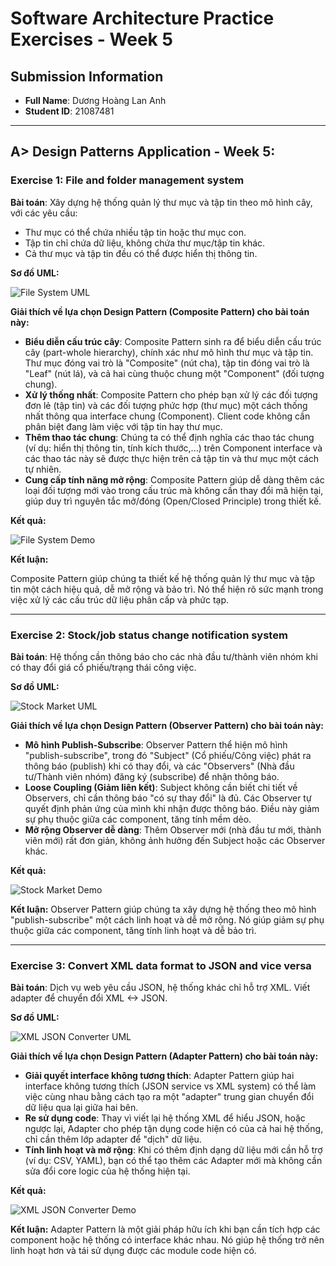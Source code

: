 # Software Architecture Practice Exercises - Week 5

## Submission Information

- **Full Name**: Dương Hoàng Lan Anh
- **Student ID**: 21087481

---

## A> Design Patterns Application - Week 5:

### Exercise 1: File and folder management system

**Bài toán**: Xây dựng hệ thống quản lý thư mục và tập tin theo mô hình cây, với các yêu cầu:

- Thư mục có thể chứa nhiều tập tin hoặc thư mục con.
- Tập tin chỉ chứa dữ liệu, không chứa thư mục/tập tin khác.
- Cả thư mục và tập tin đều có thể được hiển thị thông tin.

**Sơ đồ UML:**

![File System UML](proof_images/Exercise01_FileSystem_UMLDiagram.svg)

**Giải thích về lựa chọn Design Pattern (Composite Pattern) cho bài toán này:**

- **Biểu diễn cấu trúc cây**: Composite Pattern sinh ra để biểu diễn cấu trúc cây (part-whole hierarchy), chính xác như mô hình thư mục và tập tin. Thư mục đóng vai trò là "Composite" (nút cha), tập tin đóng vai trò là "Leaf" (nút lá), và cả hai cùng thuộc chung một "Component" (đối tượng chung).
- **Xử lý thống nhất**: Composite Pattern cho phép bạn xử lý các đối tượng đơn lẻ (tập tin) và các đối tượng phức hợp (thư mục) một cách thống nhất thông qua interface chung (Component). Client code không cần phân biệt đang làm việc với tập tin hay thư mục.
- **Thêm thao tác chung**: Chúng ta có thể định nghĩa các thao tác chung (ví dụ: hiển thị thông tin, tính kích thước,...) trên Component interface và các thao tác này sẽ được thực hiện trên cả tập tin và thư mục một cách tự nhiên.
- **Cung cấp tính năng mở rộng**: Composite Pattern giúp dễ dàng thêm các loại đối tượng mới vào trong cấu trúc mà không cần thay đổi mã hiện tại, giúp duy trì nguyên tắc mở/đóng (Open/Closed Principle) trong thiết kế.

**Kết quả:**

![File System Demo](proof_images/Exercise01_FileSystemDemo.png)

**Kết luận:**

Composite Pattern giúp chúng ta thiết kế hệ thống quản lý thư mục và tập tin một cách hiệu quả, dễ mở rộng và bảo trì. Nó thể hiện rõ sức mạnh trong việc xử lý các cấu trúc dữ liệu phân cấp và phức tạp.

---

### Exercise 2: Stock/job status change notification system

**Bài toán**: Hệ thống cần thông báo cho các nhà đầu tư/thành viên nhóm khi có thay đổi giá cổ phiếu/trạng thái công việc.

**Sơ đồ UML:**

![Stock Market UML](proof_images/Exercise02_StockMarket_UMLDiagram.svg)

**Giải thích về lựa chọn Design Pattern (Observer Pattern) cho bài toán này:**

- **Mô hình Publish-Subscribe**: Observer Pattern thể hiện mô hình "publish-subscribe", trong đó "Subject" (Cổ phiếu/Công việc) phát ra thông báo (publish) khi có thay đổi, và các "Observers" (Nhà đầu tư/Thành viên nhóm) đăng ký (subscribe) để nhận thông báo.
- **Loose Coupling (Giảm liên kết)**: Subject không cần biết chi tiết về Observers, chỉ cần thông báo "có sự thay đổi" là đủ. Các Observer tự quyết định phản ứng của mình khi nhận được thông báo. Điều này giảm sự phụ thuộc giữa các component, tăng tính mềm dẻo.
- **Mở rộng Observer dễ dàng**: Thêm Observer mới (nhà đầu tư mới, thành viên mới) rất đơn giản, không ảnh hưởng đến Subject hoặc các Observer khác.

**Kết quả:**

![Stock Market Demo](proof_images/Exercise02_StockMarketDemo.png)

**Kết luận:**
Observer Pattern giúp chúng ta xây dựng hệ thống theo mô hình "publish-subscribe" một cách linh hoạt và dễ mở rộng. Nó giúp giảm sự phụ thuộc giữa các component, tăng tính linh hoạt và dễ bảo trì.

---

### Exercise 3: Convert XML data format to JSON and vice versa

**Bài toán**: Dịch vụ web yêu cầu JSON, hệ thống khác chỉ hỗ trợ XML. Viết adapter để chuyển đổi XML <-> JSON.

**Sơ đồ UML:**

![XML JSON Converter UML](proof_images/Exercise03_DataFormatConverter_UMLDiagram.svg)

**Giải thích về lựa chọn Design Pattern (Adapter Pattern) cho bài toán này:**

- **Giải quyết interface không tương thích**: Adapter Pattern giúp hai interface không tương thích (JSON service vs XML system) có thể làm việc cùng nhau bằng cách tạo ra một "adapter" trung gian chuyển đổi dữ liệu qua lại giữa hai bên.
- **Re sử dụng code**: Thay vì viết lại hệ thống XML để hiểu JSON, hoặc ngược lại, Adapter cho phép tận dụng code hiện có của cả hai hệ thống, chỉ cần thêm lớp adapter để "dịch" dữ liệu.
- **Tính linh hoạt và mở rộng**: Khi có thêm định dạng dữ liệu mới cần hỗ trợ (ví dụ: CSV, YAML), bạn có thể tạo thêm các Adapter mới mà không cần sửa đổi core logic của hệ thống hiện tại.

**Kết quả:**

![XML JSON Converter Demo](proof_images/Exercise03_DataFormatConverterDemo.png)

**Kết luận:**
Adapter Pattern là một giải pháp hữu ích khi bạn cần tích hợp các component hoặc hệ thống có interface khác nhau. Nó giúp hệ thống trở nên linh hoạt hơn và tái sử dụng được các module code hiện có.
